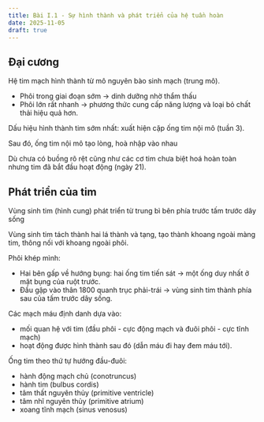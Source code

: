 ```yaml
---
title: Bài I.1 - Sự hình thành và phát triển của hệ tuần hoàn
date: 2025-11-05
draft: true
---
```


## Đại cương

Hệ tim mạch hình thành từ mô nguyên bào sinh mạch (trung mô).

- Phôi trong giai đoạn sớm → dinh dưỡng nhờ thẩm thấu
- Phôi lớn rất nhanh → phương thức cung cấp năng lượng và loại bỏ chất thải hiệu quả hơn.

Dấu hiệu hình thành tim sớm nhất: xuất
hiện cặp ống tim nội mô (tuần 3).

Sau đó, ống tim nội mô tạo lòng, hoà
nhập vào nhau

Dù chưa có buồng rõ rệt cũng như các
cơ tim chưa biệt hoá hoàn toàn nhưng
tim đã bắt đầu hoạt động (ngày 21).

## Phát triển của tim

Vùng sinh tim (hình cung) phát triển từ
trung bì bên phía trước tấm trước dây
sống

Vùng sinh tim tách thành hai lá thành và
tạng, tạo thành khoang ngoài màng tim,
thông nối với khoang ngoài phôi.

Phôi khép mình:

- Hai bên gấp về hướng bụng: hai ống
tim tiến sát → một ống duy nhất ở
mặt bụng của ruột trước.
- Đầu gập vào thân 1800 quanh trục
phải-trái → vùng sinh tim thành phía
sau của tấm trước dây sống.

Các mạch máu định danh dựa vào:

- mối quan hệ với tim (đầu phôi - cực
động mạch và đuôi phôi - cực tĩnh
mạch)
- hoạt động được hình thành sau đó
(dẫn máu đi hay đem máu tới).

Ống tim theo thứ tự hướng đầu-đuôi:

- hành động mạch chủ (conotruncus)
- hành tim (bulbus cordis)
- tâm thất nguyên thủy (primitive ventricle)
- tâm nhĩ nguyên thủy (primitive atrium)
- xoang tĩnh mạch (sinus venosus)

